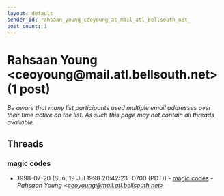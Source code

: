 ```yaml
---
layout: default
sender_id: rahsaan_young_ceoyoung_at_mail_atl_bellsouth_net_
post_count: 1
---
```


# Rahsaan Young <ceoyoung<span>@</span>mail.atl.bellsouth.net> (1 post)

_Be aware that many list participants used multiple email addresses over their time active on the list. As such this page may not contain all threads available._

## Threads

### magic codes
+ 1998-07-20 (Sun, 19 Jul 1998 20:42:23 -0700 (PDT)) - [magic codes](/archive/1998/07/24fec286a9b5559e81d967dd044afcc019661b2baad2102ed151a6d2dc1bbef4) - _Rahsaan Young \<ceoyoung@mail.atl.bellsouth.net\>_

